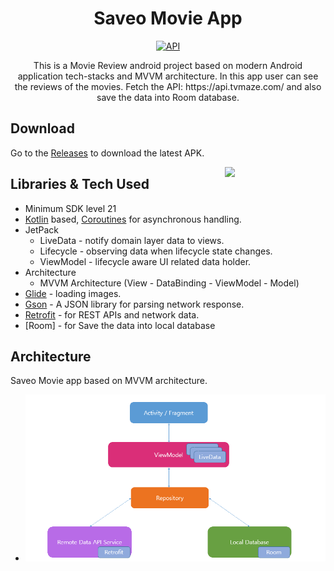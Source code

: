 <h1 align="center">Saveo Movie App</h1>

<p align="center">
  <a href="https://android-arsenal.com/api?level=21"><img alt="API" src="https://img.shields.io/badge/API-21%2B-brightgreen.svg?style=flat"/></a>
</p>

<p align="center">  
This is a Movie Review android project based on modern Android application tech-stacks and MVVM architecture. In this app user can see the reviews of the movies. Fetch the API:
 https://api.tvmaze.com/ and also save the data into Room database.
</p>

## Download
Go to the [Releases](https://github.com/lucifernipun22/Saveo_Assignment/blob/main/Saveo_Assignment/app/release/) to download the latest APK.

<img src="https://github.com/lucifernipun22/Saveo_Assignment/blob/main/app.gif" align="right" width="32%"/>

## Libraries & Tech Used
- Minimum SDK level 21
- [Kotlin](https://kotlinlang.org/) based, [Coroutines](https://github.com/Kotlin/kotlinx.coroutines) for asynchronous handling.
- JetPack
  - LiveData - notify domain layer data to views.
  - Lifecycle - observing data when lifecycle state changes.
  - ViewModel - lifecycle aware UI related data holder.
- Architecture
  - MVVM Architecture (View - DataBinding - ViewModel - Model) 
- [Glide](https://github.com/bumptech/glide) - loading images.
- [Gson](https://github.com/google/gson/) - A JSON library for parsing network response.
- [Retrofit](https://github.com/square/retrofit) - for REST APIs and network data.
- [Room] - for Save the data into local database
## Architecture
Saveo Movie app based on MVVM architecture.
- ![architecture](https://raw.githubusercontent.com/lucifernipun22/Saveo_Assignment/main/architecture.png?token=AN2ZZLLOO7MFGXC3XFLO7EDA7XMN2)


